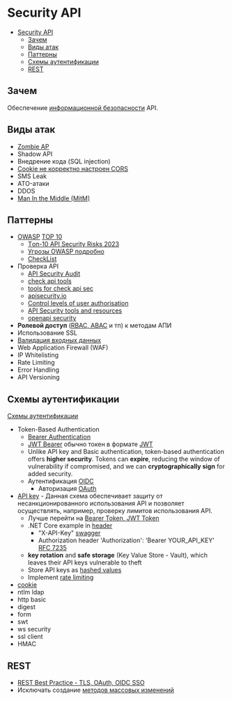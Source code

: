 # Security API

- [Security API](#security-api)
	- [Зачем](#зачем)
	- [Виды атак](#виды-атак)
	- [Паттерны](#паттерны)
	- [Схемы аутентификации](#схемы-аутентификации)
	- [REST](#rest)

## Зачем

Обеспечение [информационной безопасности](security.md) API.

## Виды атак

- [Zombie AP](https://ib-bank.ru/bisjournal/post/2096)
- Shadow API
- Внедрение кода (SQL injection)
- [Cookie не корректно настроен CORS](https://habr.com/ru/articles/844224/)
- SMS Leak
- ATO-атаки
- DDOS
- [Man In the Middle (MitM)](mitm.md)  
  
## Паттерны

- [OWASP](https://42crunch.com/owasp-api-security-top-10/) [TOP 10](https://owasp.org/API-Security/)
  - [Tоп-10 API Security Risks 2023](https://ib-bank.ru/bisjournal/post/2171)
  - [Угрозы OWASP подробно](https://habr.com/ru/post/503284/)
  - [CheckList](https://owasp.org/www-project-secure-coding-practices-quick-reference-guide/stable-en/02-checklist/)
- Проверка API
  - [API Security Audit](https://docs.42crunch.com/latest/content/concepts/api_contract_security_audit.htm)
  - [check api tools](https://platform.42crunch.com/)
  - [tools for check api sec](https://github.com/arainho/awesome-api-security)
  - [apisecurity.io](https://apisecurity.io/)
  - [Control levels of user authorisation](https://www.gov.uk/guidance/gds-api-technical-and-data-standards)
  - [API Security tools and resources](https://github.com/arainho/awesome-api-security)
  - [openapi security](https://openapi.security/)
- __Ролевой доступ__ ([RBAC, ABAC](../../technology/middleware/acm.md) и тп) к методам АПИ
- Использование SSL
- [Валидация входных данных](https://github.com/Sairyss/backend-best-practices)
- Web Application Firewall (WAF)
- IP Whitelisting
- Rate Limiting
- Error Handling
- API Versioning

## Схемы аутентификации

[Схемы аутентификации](https://habr.com/ru/articles/503284/)

- Token-Based Authentication
	- [Bearer Authentication](https://devblogs.microsoft.com/dotnet/bearer-token-authentication-in-asp-net-core/)
	- [JWT Bearer](https://learning.postman.com/docs/sending-requests/authorization/authorization-types/#jwt-bearer) обычно токен в формате [JWT](../../technology/jwt.md)
	- Unlike API key and Basic authentication, token-based authentication offers __higher security__. Tokens can __expire__, reducing the window of vulnerability if compromised, and we can __cryptographically sign__ for added security.
	- Аутентификация [OIDC](../../technology/protocols.integration/oidc.md)
  		- Авторизация [OAuth](../../technology/protocols.integration/oauth.md)
- [API key](https://code-maze.com/aspnetcore-api-key-authentication/) - Данная схема обеспечивает защиту от несанкционированного использования API и позволяет осуществлять, например, проверку лимитов использования API.
	- Лучше перейти на [Bearer Token, JWT Token](https://blog.postman.com/what-is-an-api-key/)
	- .NET Core example in [header](https://code-maze.com/aspnetcore-api-key-authentication/)
		- "X-API-Key" [swagger](https://swagger.io/docs/specification/authentication/api-keys/)
		- Authorization header 'Authorization': 'Bearer YOUR_API_KEY' [RFC 7235](https://www.rfc-editor.org/rfc/rfc7235#section-4.2)
	- __key rotation__ and __safe storage__ (Key Value Store - Vault), which leaves their API keys vulnerable to theft
	- Store API keys as [hashed values](https://blog.postman.com/what-is-an-api-key/)
	- Implement [rate limiting](../../arch/pattern/performance/rate.limit.md)
- [cookie](https://blog.bytebytego.com/i/86976622/token-cookie-session)
- ntlm ldap
- http basic
- digest
- form
- swt
- ws security
- ssl client
- HMAC

## REST

- [REST Best Practice - TLS, OAuth, OIDC SSO](https://stackoverflow.blog/2021/10/06/best-practices-for-authentication-and-authorization-for-rest-apis/)
- Исключать создание [методов массовых изменений](https://habr.com/ru/articles/736892/)
